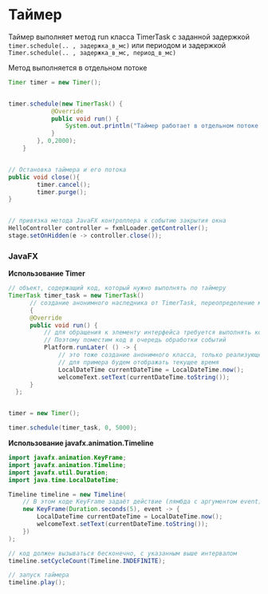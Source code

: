 # Таймер
Таймер выполняет метод run класса TimerTask с заданной задержкой `timer.schedule(.. , задержка_в_мс)` или  периодом и задержкой `Timer.schedule(.. , задержка_в_мс, период_в_мс)`

Метод выполняется в отдельном потоке

```Java
Timer timer = new Timer();


timer.schedule(new TimerTask() {
            @Override
            public void run() {
                System.out.println("Таймер работает в отдельном потоке: " + Thread.currentThread().getName());
            }
        }, 0,2000);
    }


// Остановка таймера и его потока
public void close(){
        timer.cancel();
        timer.purge();
}


// привязка метода JavaFX контроллера к событию закрытия окна
HelloController controller = fxmlLoader.getController();
stage.setOnHidden(e -> controller.close());

```

### JavaFX

**Использование Timer**
```java
// объект, содержащий код, который нужно выполнять по таймеру
TimerTask timer_task = new TimerTask() 
      // создание анонимного наследника от TimerTask, переопределение метода run
      {
      @Override
      public void run() {
          // для обращения к элементу интерфейса требуется выполнять код в главном потоке выполнения
          // Поэтому поместим код в очередь обработки событий
          Platform.runLater( () -> {
              // это тоже создание анонимного класса, только реализующего интерфейс Runnable
              // для примера будем отображать текущее время
              LocalDateTime currentDateTime = LocalDateTime.now();
              welcomeText.setText(currentDateTime.toString());          });
      }
  };


timer = new Timer();

timer.schedule(timer_task, 0, 5000);
```


**Использование javafx.animation.Timeline**
```java
import javafx.animation.KeyFrame;
import javafx.animation.Timeline;
import javafx.util.Duration;
import java.time.LocalDateTime;

Timeline timeline = new Timeline(
    // В этом коде KeyFrame задаёт действие (лямбда с аргументом event), которое будет выполняться каждые 5 секунд
    new KeyFrame(Duration.seconds(5), event -> {
        LocalDateTime currentDateTime = LocalDateTime.now();
        welcomeText.setText(currentDateTime.toString());
    })
);

// код должен вызываться бесконечно, с указанным выше интервалом
timeline.setCycleCount(Timeline.INDEFINITE);

// запуск таймера
timeline.play();
```
